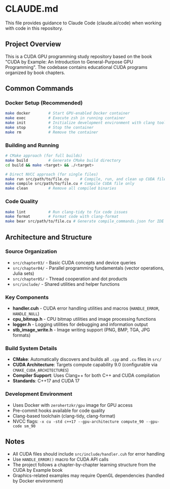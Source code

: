 # CLAUDE.md

This file provides guidance to Claude Code (claude.ai/code) when working with code in this repository.

## Project Overview
This is a CUDA GPU programming study repository based on the book "CUDA by Example: An Introduction to General-Purpose GPU Programming". The codebase contains educational CUDA programs organized by book chapters.

## Common Commands

### Docker Setup (Recommended)
```bash
make docker        # Start GPU-enabled Docker container
make exec          # Execute zsh in running container
make init          # Initialize development environment with clang tools
make stop          # Stop the container
make rm            # Remove the container
```

### Building and Running
```bash
# CMake approach (for full builds)
make build         # Generate CMake build directory
cd build && make <target> && ./<target>

# Direct NVCC approach (for single files)
make run src/path/to/file.cu     # Compile, run, and clean up CUDA file
make compile src/path/to/file.cu # Compile CUDA file only
make clean         # Remove all compiled binaries
```

### Code Quality
```bash
make lint          # Run clang-tidy to fix code issues
make format        # Format code with clang-format
make bear src/path/to/file.cu # Generate compile_commands.json for IDE support
```

## Architecture and Structure

### Source Organization
- `src/chapter03/` - Basic CUDA concepts and device queries
- `src/chapter04/` - Parallel programming fundamentals (vector operations, Julia sets)
- `src/chapter05/` - Thread cooperation and dot products
- `src/include/` - Shared utilities and helper functions

### Key Components
- **handler.cuh** - CUDA error handling utilities and macros (`HANDLE_ERROR`, `HANDLE_NULL`)
- **cpu_bitmap.h** - CPU bitmap utilities and image processing functions
- **logger.h** - Logging utilities for debugging and information output
- **stb_image_write.h** - Image writing support (PNG, BMP, TGA, JPG formats)

### Build System Details
- **CMake**: Automatically discovers and builds all `.cpp` and `.cu` files in `src/`
- **CUDA Architecture**: Targets compute capability 9.0 (configurable via `CMAKE_CUDA_ARCHITECTURES`)
- **Compiler Support**: Uses Clang++ for both C++ and CUDA compilation
- **Standards**: C++17 and CUDA 17

### Development Environment
- Uses Docker with `zerohertzkr/gpu` image for GPU access
- Pre-commit hooks available for code quality
- Clang-based toolchain (clang-tidy, clang-format)
- NVCC flags: `-x cu -std c++17 --gpu-architecture compute_90 --gpu-code sm_90`

## Notes
- All CUDA files should include `src/include/handler.cuh` for error handling
- Use `HANDLE_ERROR()` macro for CUDA API calls
- The project follows a chapter-by-chapter learning structure from the CUDA by Example book
- Graphics-related examples may require OpenGL dependencies (handled by Docker environment)
